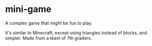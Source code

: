# mini-game
A complex game that might be fun to play. 

It's similar to Minecraft, except using triangles instead of blocks, and simpler. Made from a team of 7th graders.